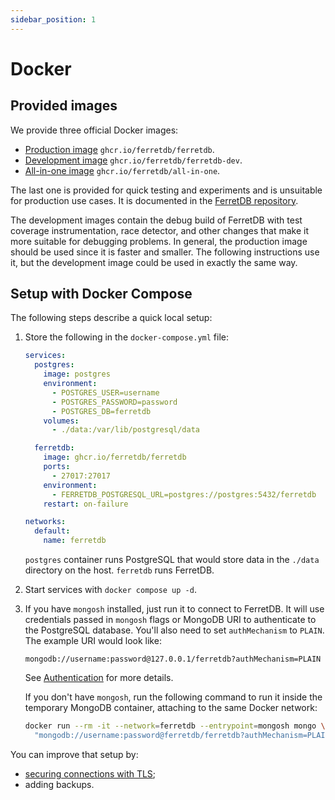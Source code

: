 ```yaml
---
sidebar_position: 1
---
```


# Docker

## Provided images

We provide three official Docker images:

* [Production image](https://ghcr.io/ferretdb/ferretdb) `ghcr.io/ferretdb/ferretdb`.
* [Development image](https://ghcr.io/ferretdb/ferretdb-dev) `ghcr.io/ferretdb/ferretdb-dev`.
* [All-in-one image](https://ghcr.io/ferretdb/all-in-one) `ghcr.io/ferretdb/all-in-one`.

The last one is provided for quick testing and experiments and is unsuitable for production use cases.
It is documented in the [FerretDB repository](https://github.com/FerretDB/FerretDB#quickstart).

The development images contain the debug build of FerretDB with test coverage instrumentation, race detector,
and other changes that make it more suitable for debugging problems.
In general, the production image should be used since it is faster and smaller.
The following instructions use it, but the development image could be used in exactly the same way.

## Setup with Docker Compose

The following steps describe a quick local setup:

1. Store the following in the `docker-compose.yml` file:

   ```yaml
   services:
     postgres:
       image: postgres
       environment:
         - POSTGRES_USER=username
         - POSTGRES_PASSWORD=password
         - POSTGRES_DB=ferretdb
       volumes:
         - ./data:/var/lib/postgresql/data

     ferretdb:
       image: ghcr.io/ferretdb/ferretdb
       ports:
         - 27017:27017
       environment:
         - FERRETDB_POSTGRESQL_URL=postgres://postgres:5432/ferretdb
       restart: on-failure

   networks:
     default:
       name: ferretdb
   ```

   `postgres` container runs PostgreSQL that would store data in the `./data` directory on the host.
   `ferretdb` runs FerretDB.

2. Start services with `docker compose up -d`.
3. If you have `mongosh` installed, just run it to connect to FerretDB.
   It will use credentials passed in `mongosh` flags or MongoDB URI to authenticate to the PostgreSQL database.
   You'll also need to set `authMechanism` to `PLAIN`.
   The example URI would look like:

   ```text
   mongodb://username:password@127.0.0.1/ferretdb?authMechanism=PLAIN
   ```

   See [Authentication](../security.md#authentication) for more details.

   If you don't have `mongosh`, run the following command to run it inside the temporary MongoDB container,
   attaching to the same Docker network:

   ```sh
   docker run --rm -it --network=ferretdb --entrypoint=mongosh mongo \
     "mongodb://username:password@ferretdb/ferretdb?authMechanism=PLAIN"
   ```

You can improve that setup by:

* [securing connections with TLS](../security.md#securing-connections-with-tls);
* adding backups.
